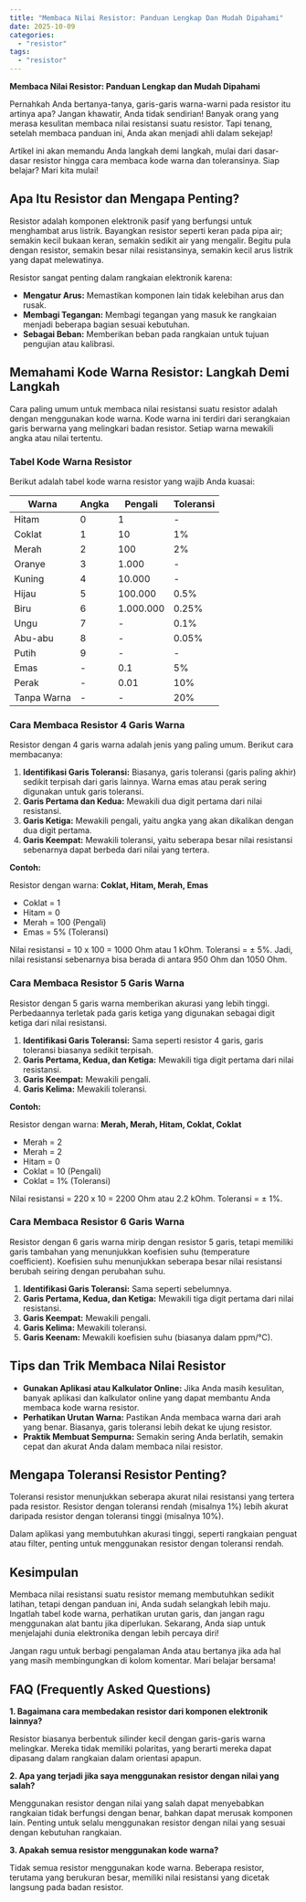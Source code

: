 ```yaml
---
title: "Membaca Nilai Resistor: Panduan Lengkap Dan Mudah Dipahami"
date: 2025-10-09
categories: 
  - "resistor"
tags: 
  - "resistor"
---
```


**Membaca Nilai Resistor: Panduan Lengkap dan Mudah Dipahami**

Pernahkah Anda bertanya-tanya, garis-garis warna-warni pada resistor itu artinya apa? Jangan khawatir, Anda tidak sendirian! Banyak orang yang merasa kesulitan membaca nilai resistansi suatu resistor. Tapi tenang, setelah membaca panduan ini, Anda akan menjadi ahli dalam sekejap!

Artikel ini akan memandu Anda langkah demi langkah, mulai dari dasar-dasar resistor hingga cara membaca kode warna dan toleransinya. Siap belajar? Mari kita mulai!

## Apa Itu Resistor dan Mengapa Penting?

Resistor adalah komponen elektronik pasif yang berfungsi untuk menghambat arus listrik. Bayangkan resistor seperti keran pada pipa air; semakin kecil bukaan keran, semakin sedikit air yang mengalir. Begitu pula dengan resistor, semakin besar nilai resistansinya, semakin kecil arus listrik yang dapat melewatinya.

Resistor sangat penting dalam rangkaian elektronik karena:

- **Mengatur Arus:** Memastikan komponen lain tidak kelebihan arus dan rusak.
- **Membagi Tegangan:** Membagi tegangan yang masuk ke rangkaian menjadi beberapa bagian sesuai kebutuhan.
- **Sebagai Beban:** Memberikan beban pada rangkaian untuk tujuan pengujian atau kalibrasi.

## Memahami Kode Warna Resistor: Langkah Demi Langkah

Cara paling umum untuk membaca nilai resistansi suatu resistor adalah dengan menggunakan kode warna. Kode warna ini terdiri dari serangkaian garis berwarna yang melingkari badan resistor. Setiap warna mewakili angka atau nilai tertentu.

### Tabel Kode Warna Resistor

Berikut adalah tabel kode warna resistor yang wajib Anda kuasai:

| Warna | Angka | Pengali | Toleransi |
| --- | --- | --- | --- |
| Hitam | 0 | 1 | \- |
| Coklat | 1 | 10 | 1% |
| Merah | 2 | 100 | 2% |
| Oranye | 3 | 1.000 | \- |
| Kuning | 4 | 10.000 | \- |
| Hijau | 5 | 100.000 | 0.5% |
| Biru | 6 | 1.000.000 | 0.25% |
| Ungu | 7 | \- | 0.1% |
| Abu-abu | 8 | \- | 0.05% |
| Putih | 9 | \- | \- |
| Emas | \- | 0.1 | 5% |
| Perak | \- | 0.01 | 10% |
| Tanpa Warna | \- | \- | 20% |

### Cara Membaca Resistor 4 Garis Warna

Resistor dengan 4 garis warna adalah jenis yang paling umum. Berikut cara membacanya:

1. **Identifikasi Garis Toleransi:** Biasanya, garis toleransi (garis paling akhir) sedikit terpisah dari garis lainnya. Warna emas atau perak sering digunakan untuk garis toleransi.
2. **Garis Pertama dan Kedua:** Mewakili dua digit pertama dari nilai resistansi.
3. **Garis Ketiga:** Mewakili pengali, yaitu angka yang akan dikalikan dengan dua digit pertama.
4. **Garis Keempat:** Mewakili toleransi, yaitu seberapa besar nilai resistansi sebenarnya dapat berbeda dari nilai yang tertera.

**Contoh:**

Resistor dengan warna: **Coklat, Hitam, Merah, Emas**

- Coklat = 1
- Hitam = 0
- Merah = 100 (Pengali)
- Emas = 5% (Toleransi)

Nilai resistansi = 10 x 100 = 1000 Ohm atau 1 kOhm. Toleransi = ± 5%. Jadi, nilai resistansi sebenarnya bisa berada di antara 950 Ohm dan 1050 Ohm.

### Cara Membaca Resistor 5 Garis Warna

Resistor dengan 5 garis warna memberikan akurasi yang lebih tinggi. Perbedaannya terletak pada garis ketiga yang digunakan sebagai digit ketiga dari nilai resistansi.

1. **Identifikasi Garis Toleransi:** Sama seperti resistor 4 garis, garis toleransi biasanya sedikit terpisah.
2. **Garis Pertama, Kedua, dan Ketiga:** Mewakili tiga digit pertama dari nilai resistansi.
3. **Garis Keempat:** Mewakili pengali.
4. **Garis Kelima:** Mewakili toleransi.

**Contoh:**

Resistor dengan warna: **Merah, Merah, Hitam, Coklat, Coklat**

- Merah = 2
- Merah = 2
- Hitam = 0
- Coklat = 10 (Pengali)
- Coklat = 1% (Toleransi)

Nilai resistansi = 220 x 10 = 2200 Ohm atau 2.2 kOhm. Toleransi = ± 1%.

### Cara Membaca Resistor 6 Garis Warna

Resistor dengan 6 garis warna mirip dengan resistor 5 garis, tetapi memiliki garis tambahan yang menunjukkan koefisien suhu (temperature coefficient). Koefisien suhu menunjukkan seberapa besar nilai resistansi berubah seiring dengan perubahan suhu.

1. **Identifikasi Garis Toleransi:** Sama seperti sebelumnya.
2. **Garis Pertama, Kedua, dan Ketiga:** Mewakili tiga digit pertama dari nilai resistansi.
3. **Garis Keempat:** Mewakili pengali.
4. **Garis Kelima:** Mewakili toleransi.
5. **Garis Keenam:** Mewakili koefisien suhu (biasanya dalam ppm/°C).

## Tips dan Trik Membaca Nilai Resistor

- **Gunakan Aplikasi atau Kalkulator Online:** Jika Anda masih kesulitan, banyak aplikasi dan kalkulator online yang dapat membantu Anda membaca kode warna resistor.
- **Perhatikan Urutan Warna:** Pastikan Anda membaca warna dari arah yang benar. Biasanya, garis toleransi lebih dekat ke ujung resistor.
- **Praktik Membuat Sempurna:** Semakin sering Anda berlatih, semakin cepat dan akurat Anda dalam membaca nilai resistor.

## Mengapa Toleransi Resistor Penting?

Toleransi resistor menunjukkan seberapa akurat nilai resistansi yang tertera pada resistor. Resistor dengan toleransi rendah (misalnya 1%) lebih akurat daripada resistor dengan toleransi tinggi (misalnya 10%).

Dalam aplikasi yang membutuhkan akurasi tinggi, seperti rangkaian penguat atau filter, penting untuk menggunakan resistor dengan toleransi rendah.

## Kesimpulan

Membaca nilai resistansi suatu resistor memang membutuhkan sedikit latihan, tetapi dengan panduan ini, Anda sudah selangkah lebih maju. Ingatlah tabel kode warna, perhatikan urutan garis, dan jangan ragu menggunakan alat bantu jika diperlukan. Sekarang, Anda siap untuk menjelajahi dunia elektronika dengan lebih percaya diri!

Jangan ragu untuk berbagi pengalaman Anda atau bertanya jika ada hal yang masih membingungkan di kolom komentar. Mari belajar bersama!

## FAQ (Frequently Asked Questions)

**1\. Bagaimana cara membedakan resistor dari komponen elektronik lainnya?**

Resistor biasanya berbentuk silinder kecil dengan garis-garis warna melingkar. Mereka tidak memiliki polaritas, yang berarti mereka dapat dipasang dalam rangkaian dalam orientasi apapun.

**2\. Apa yang terjadi jika saya menggunakan resistor dengan nilai yang salah?**

Menggunakan resistor dengan nilai yang salah dapat menyebabkan rangkaian tidak berfungsi dengan benar, bahkan dapat merusak komponen lain. Penting untuk selalu menggunakan resistor dengan nilai yang sesuai dengan kebutuhan rangkaian.

**3\. Apakah semua resistor menggunakan kode warna?**

Tidak semua resistor menggunakan kode warna. Beberapa resistor, terutama yang berukuran besar, memiliki nilai resistansi yang dicetak langsung pada badan resistor.
